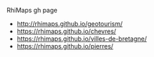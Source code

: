RhiMaps gh page

- http://rhimaps.github.io/geotourism/
- https://rhimaps.github.io/chevres/
- https://rhimaps.github.io/villes-de-bretagne/
- https://rhimaps.github.io/pierres/
